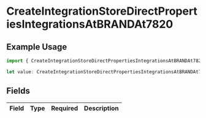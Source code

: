 # CreateIntegrationStoreDirectPropertiesIntegrationsAtBRANDAt7820

## Example Usage

```typescript
import { CreateIntegrationStoreDirectPropertiesIntegrationsAtBRANDAt7820 } from "@vercel/sdk/models/createintegrationstoredirectop.js";

let value: CreateIntegrationStoreDirectPropertiesIntegrationsAtBRANDAt7820 = {};
```

## Fields

| Field       | Type        | Required    | Description |
| ----------- | ----------- | ----------- | ----------- |